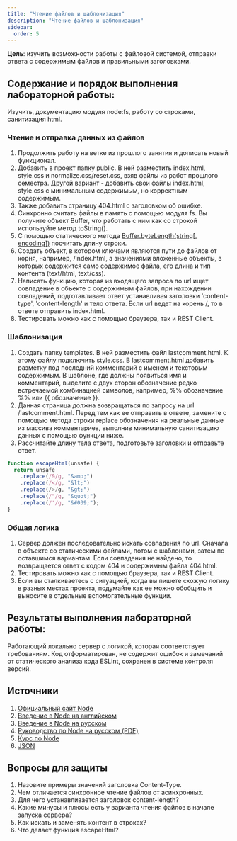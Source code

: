 ```yaml
---
title: "Чтение файлов и шаблонизация"
description: "Чтение файлов и шаблонизация"
sidebar:
  order: 5
---
```


**Цель**: изучить возможности работы с файловой системой, отправки ответа с содержимым файлов и правильными заголовками.

## Содержание и порядок выполнения лабораторной работы:

Изучить, документацию модуля node\:fs, работу со строками, санитизация html.

### Чтение и отправка данных из файлов

1. Продолжить работу на ветке из прошлого занятия и дописать новый функционал.
1. Добавить в проект папку public. В ней разместить index.html, style.css и normalize.css/reset.css, взяв файлы из работ прошлого семестра. Другой вариант - добавить свои файлы index.html, style.css с минимальным содержимым, но корректным содержимым.
1. Также добавить страницу 404.html с заголовком об ошибке.
1. Синхронно считать файлы в память с помощью модуля fs. Вы получите объект Buffer, что работать с ним как со строкой используйте метод toString().
1. С помощью статического метода [Buffer.byteLength(string[, encoding])](https://nodejs.org/api/buffer.html#static-method-bufferbytelengthstring-encoding) посчитать длину строки.
1. Создать объект, в котором ключами являются пути до файлов от корня, например, /index.html, а значениями вложенные объекты, в которых содержится само содержимое файла, его длина и тип контента (text/html, text/css).
1. Написать функцию, которая из входящего запроса по url ищет совпадение в объекте с содержимым файлов, при нахождении совпадений, подготавливает ответ устанавливая заголовки 'content-type', 'content-length' и тело ответа. Если url ведет на корень /, то в ответе отправить index.html.
1. Тестировать можно как с помощью браузера, так и REST Client.

### Шаблонизация

1. Создать папку templates. В ней разместить файл lastcomment.html. К этому файлу подключить style.css. В lastcomment.html добавить разметку под последний комментарий с именем и текстовым содержимым. В шаблоне, где должны появиться имя и комментарий, выделите с двух сторон обозначение редко встречаемой комбинацией символов, например, %% обозначение %% или {{ обозначение }}.
1. Данная страница должна возвращаться по запросу на url /lastcomment.html. Перед тем как ее отправить в ответе, замените с помощью метода строки replace обозначения на реальные данные из массива комментариев, выполнив минимальную санитизацию данных с помощью функции ниже.
1. Рассчитайте длину тела ответа, подготовьте заголовки и отправьте ответ.

```js
function escapeHtml(unsafe) {
  return unsafe
    .replace(/&/g, "&amp;")
    .replace(/</g, "&lt;")
    .replace(/>/g, "&gt;")
    .replace(/"/g, "&quot;")
    .replace(/'/g, "&#039;");
}
```

### Общая логика

1. Сервер должен последовательно искать совпадения по url. Сначала в объекте со статическими файлами, потом с шаблонами, затем по оставшимся вариантам. Если совпадения не найдено, то возвращается ответ с кодом 404 и содержимым файла 404.html.
1. Тестировать можно как с помощью браузера, так и REST Client.
1. Если вы сталкиваетесь с ситуацией, когда вы пишете схожую логику в разных местах проекта, подумайте как ее можно обобщить и выносите в отдельные вспомогательные функции.

## Результаты выполнения лабораторной работы:

Работающий локально сервер с логикой, которая соответствует требованиям. Код отформатирован, не содержит ошибок и замечаний от статического анализа кода ESLint, сохранен в системе контроля версий.

## Источники

1. [Официальный сайт Node](https://nodejs.org/en/)
1. [Введение в Node на английском](https://nodejs.dev/en/learn/)
1. [Введение в Node на русском](https://nodejsdev.ru/guides/)
1. [Руководство по Node на русском (PDF)](https://ruvds.com/img/other/ee86eb4f-db9f-48d3-8094-c76e14414678.pdf)
1. [Курс по Node](https://habr.com/ru/post/485294/)
1. [JSON](https://doka.guide/tools/json/)

## Вопросы для защиты

1. Назовите примеры значений заголовка Content-Type.
1. Чем отличается синхронное чтение файлов от асинхронных.
1. Для чего устанавливается заголовок content-length?
1. Какие минусы и плюсы есть у варианта чтения файлов в начале запуска сервера?
1. Как искать и заменять контент в строках?
1. Что делает функция escapeHtml?
